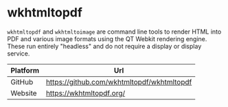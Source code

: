 # wkhtmltopdf

`wkhtmltopdf` and `wkhtmltoimage` are command line tools to render HTML into PDF and various image formats using the QT Webkit rendering engine. These run entirely "headless" and do not require a display or display service.

| Platform | Url                                                              |
|----------|------------------------------------------------------------------|
| GitHub   | https://github.com/wkhtmltopdf/wkhtmltopdf                       |
| Website  | https://wkhtmltopdf.org/                                         |
